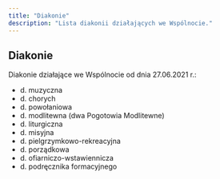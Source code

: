 ```yaml
---
title: "Diakonie"
description: "Lista diakonii działających we Wspólnocie."
---
```


## Diakonie

Diakonie działające we Wspólnocie od dnia 27.06.2021 r.:

* d. muzyczna
* d. chorych
* d. powołaniowa
* d. modlitewna (dwa Pogotowia Modlitewne)
* d. liturgiczna
* d. misyjna
* d. pielgrzymkowo-rekreacyjna
* d. porządkowa
* d. ofiarniczo-wstawiennicza
* d. podręcznika formacyjnego
